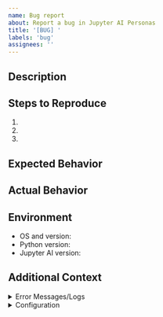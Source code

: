 ```yaml
---
name: Bug report
about: Report a bug in Jupyter AI Personas
title: '[BUG] '
labels: 'bug'
assignees: ''
---
```


<!-- Before submitting, please search existing issues for similar reports -->

## Description

<!-- Clearly describe the bug. Include screenshots if possible -->

## Steps to Reproduce

1. 
2. 
3. 

## Expected Behavior

<!-- What did you expect to happen? -->

## Actual Behavior

<!-- What actually happened? -->

## Environment

- OS and version: <!-- e.g., macOS 12.6 -->
- Python version: <!-- e.g., 3.10.4 -->
- Jupyter AI version: <!-- e.g., 3.0.0 -->

## Additional Context

<!-- Any other relevant information -->

<details><summary>Error Messages/Logs</summary>
<pre>
<!-- Paste any error messages or logs here -->
</pre>
</details>

<details><summary>Configuration</summary>
<pre>
<!-- Paste relevant configuration details here -->
</pre>
</details>